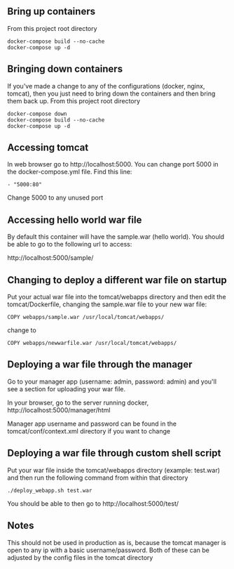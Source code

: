 ## Bring up containers

From this project root directory

`docker-compose build --no-cache`  
`docker-compose up -d`

## Bringing down containers

If you've made a change to any of the configurations (docker, nginx, tomcat), then you just need to bring down the containers and then bring them back up.   From this project root directory

`docker-compose down`   
`docker-compose build --no-cache`  
`docker-compose up -d`

## Accessing tomcat 

In web browser go to http://localhost:5000.  You can change port 5000 in the docker-compose.yml file.  Find this line:

`- "5000:80"`

Change 5000 to any unused port

## Accessing hello world war file

By default this container will have the sample.war (hello world). You should be able to go to the following url to access:

http://localhost:5000/sample/

## Changing to deploy a different war file on startup

Put your actual war file into the tomcat/webapps directory and then edit the tomcat/Dockerfile, changing the sample.war file to your new war file:

`COPY webapps/sample.war /usr/local/tomcat/webapps/`

change to 

`COPY webapps/newwarfile.war /usr/local/tomcat/webapps/`

## Deploying a war file through the manager

Go to your manager app (username: admin, password: admin) and you'll see a section for uploading your war file.

In your browser, go to the server running docker,  http://localhost:5000/manager/html

Manager app username and password can be found in the tomcat/conf/context.xml directory if you want to change

## Deploying a war file through custom shell script

Put your war file inside the tomcat/webapps directory (example: test.war) and then run the following command from within that directory

`./deploy_webapp.sh test.war`

You should be able to then go to http://localhost:5000/test/


## Notes

This should not be used in production as is, because the tomcat manager is open to any ip with a basic username/password.   Both of these can be adjusted by the config files in the tomcat directory
